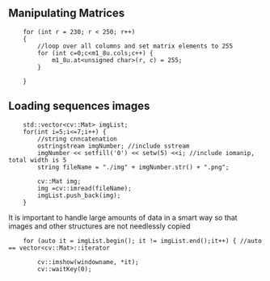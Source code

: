 ## Manipulating Matrices

```
    for (int r = 230; r < 250; r++)
    {
        //loop over all columns and set matrix elements to 255
        for (int c=0;c<m1_8u.cols;c++) {
            m1_8u.at<unsigned char>(r, c) = 255;
        }

    }
```

## Loading sequences images
```
    std::vector<cv::Mat> imgList;
    for(int i=5;i<=7;i++) {
        //string cnncatenation
        ostringstream imgNumber; //include sstream
        imgNumber << setfill('0') << setw(5) <<i; //include iomanip, total width is 5
        string fileName = "./img" + imgNumber.str() + ".png";

        cv::Mat img;
        img =cv::imread(fileName);
        imgList.push_back(img);
    }
```
It is important to handle large amounts of data in a smart way so that images and other structures are not needlessly copied
```
    for (auto it = imgList.begin(); it != imgList.end();it++) { //auto == vector<cv::Mat>::iterator

        cv::imshow(windowname, *it);
        cv::waitKey(0); 
```
## 

